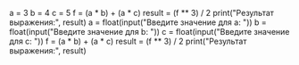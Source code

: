 a = 3
b = 4
c = 5
f = (a * b) + (a * c)
result = (f ** 3) / 2
print("Результат выражения:", result)
a = float(input("Введите значение для a: "))
b = float(input("Введите значение для b: "))
c = float(input("Введите значение для c: "))
f = (a * b) + (a * c)
result = (f ** 3) / 2
print("Результат выражения:", result)
